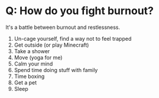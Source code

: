 # Q: How do you fight burnout?

It's a battle between burnout and restlessness.

1.  Un-cage yourself, find a way not to feel trapped
2.  Get outside (or play Minecraft)
3.  Take a shower
4.  Move (yoga for me)
5.  Calm your mind
6.  Spend time doing stuff with family
7.  Time boxing
8.  Get a pet
9.  Sleep
